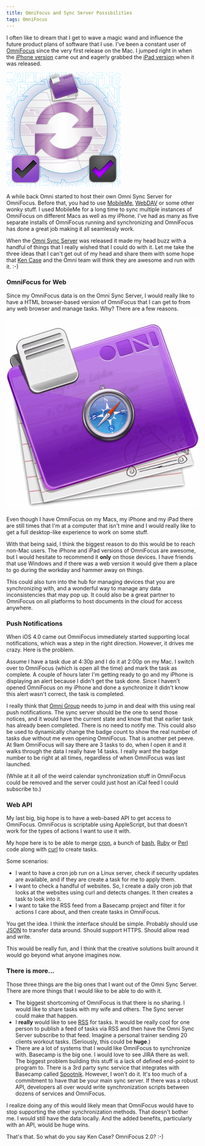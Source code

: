 ```yaml
---
title: OmniFocus and Sync Server Possibilities
tags: OmniFocus
---
```


I often like to dream that I get to wave a magic wand and influence the future product plans of software that I use. I've been a constant user of [OmniFocus](https://www.omnigroup.com/omnifocus/) since the very first release on the Mac. I jumped right in when the [iPhone version](https://www.omnigroup.com/omnifocus/#literally-everywhere) came out and eagerly grabbed the [iPad version](https://www.omnigroup.com/omnifocus/#literally-everywhere) when it was released.

[![](/assets/posts/2010/OF-Sync-Server.png)](https://manage.sync.omnigroup.com)

A while back Omni started to host their own Omni Sync Server for OmniFocus. Before that, you had to use [MobileMe](http://www.me.com/), [WebDAV](http://en.wikipedia.org/wiki/WebDAV) or some other wonky stuff. I used MobileMe for a long time to sync multiple instances of OmniFocus on different Macs as well as my iPhone. I've had as many as five separate installs of OmniFocus running and synchronizing and OmniFocus has done a great job making it all seamlessly work.

When the [Omni Sync Server](https://www.omnigroup.com/sync/) was released it made my head buzz with a handful of things that I really wished that I could do with it. Let me take the three ideas that I can't get out of my head and share them with some hope that [Ken Case](https://twitter.com/kcase) and the Omni team will think they are awesome and run with it. :-)

### OmniFocus for Web

Since my OmniFocus data is on the Omni Sync Server, I would really like to have a HTML browser-based version of OmniFocus that I can get to from any web browser and manage tasks. Why? There are a few reasons.

![](/assets/posts/2010/omnifocus-for-web.gif)

Even though I have OmniFocus on my Macs, my iPhone and my iPad there are still times that I'm at a computer that isn't mine and I would really like to get a full desktop-like experience to work on some stuff.

With that being said, I think the biggest reason to do this would be to reach non-Mac users. The iPhone and iPad versions of OmniFocus are awesome, but I would hesitate to recommend it **only** on those devices. I have friends that use Windows and if there was a web version it would give them a place to go during the workday and hammer away on things.

This could also turn into the hub for managing devices that you are synchronizing with, and a wonderful way to manage any data inconsistencies that may pop up. It could also be a great partner to OmniFocus on all platforms to host documents in the cloud for access anywhere.

### Push Notifications

When iOS 4.0 came out OmniFocus immediately started supporting local notifications, which was a step in the right direction. However, it drives me crazy. Here is the problem.

Assume I have a task due at 4:30p and I do it at 2:00p on my Mac. I switch over to OmniFocus (which is open all the time) and mark the task as complete. A couple of hours later I'm getting ready to go and my iPhone is displaying an alert because I didn't get the task done. Since I haven't opened OmniFocus on my iPhone and done a synchronize it didn't know this alert wasn't correct, the task is completed.

I really think that [Omni Group](https://www.omnigroup.com/) needs to jump in and deal with this using real push notifications. The sync server should be the one to send those notices, and it would have the current state and know that that earlier task has already been completed. There is no need to notify me. This could also be used to dynamically change the badge count to show the real number of tasks due without me even opening OmniFocus. That is another pet peeve. At 9am OmniFocus will say there are 3 tasks to do, when I open it and it walks through the data I really have 14 tasks. I really want the badge number to be right at all times, regardless of when OmniFocus was last launched.

(While at it all of the weird calendar synchronization stuff in OmniFocus could be removed and the server could just host an iCal feed I could subscribe to.)

### Web API

My last big, big hope is to have a web-based API to get access to OmniFocus. OmniFocus is scriptable using AppleScript, but that doesn't work for the types of actions I want to use it with.

My hope here is to be able to merge [cron](http://en.wikipedia.org/wiki/Cron), a bunch of [bash](http://en.wikipedia.org/wiki/Bash_(Unix_shell)), [Ruby](http://en.wikipedia.org/wiki/Ruby_(programming_language)) or [Perl](http://en.wikipedia.org/wiki/Perl_(programming_language)) code along with [curl](http://en.wikipedia.org/wiki/CURL) to create tasks.

Some scenarios:

  - I want to have a cron job run on a Linux server, check if security updates are available, and if they are create a task for me to apply them.
  - I want to check a handful of websites. So, I create a daily cron job that looks at the websites using curl and detects changes. It then creates a task to look into it.
  - I want to take the RSS feed from a Basecamp project and filter it for actions I care about, and then create tasks in OmniFocus.

You get the idea. I think the interface should be simple. Probably should use [JSON](http://en.wikipedia.org/wiki/JSON) to transfer data around. Should support HTTPS. Should allow read and write.

This would be really fun, and I think that the creative solutions built around it would go beyond what anyone imagines now.

### There is more...

Those three things are the big ones that I want out of the Omni Sync Server. There are more things that I would like to be able to do with it.

  - The biggest shortcoming of OmniFocus is that there is no sharing. I would like to share tasks with my wife and others. The Sync server could make that happen.
  - I **really** would like to see [RSS](http://en.wikipedia.org/wiki/RSS) for tasks. It would be really cool for one person to publish a feed of tasks via RSS and then have the Omni Sync Server subscribe to that feed. Imagine a personal trainer sending 20 clients workout tasks. (Seriously, this could be **huge**.)
  - There are a lot of systems that I would like OmniFocus to synchronize with. Basecamp is the big one. I would love to see JIRA there as well. The biggest problem building this stuff is a lack of defined end-point to program to. There is a 3rd party sync service that integrates with Basecamp called [Spootnik](http://www.spootnik.net/). However, I won't do it. It's too much of a commitment to have that be your main sync server. If there was a robust API, developers all over would write synchronization scripts between dozens of services and OmniFocus.

I realize doing any of this would likely mean that OmniFocus would have to stop supporting the other synchronization methods. That doesn't bother me. I would still have the data locally. And the added benefits, particularly with an API, would be huge wins.

That's that. So what do you say Ken Case? OmniFocus 2.0? :-)
